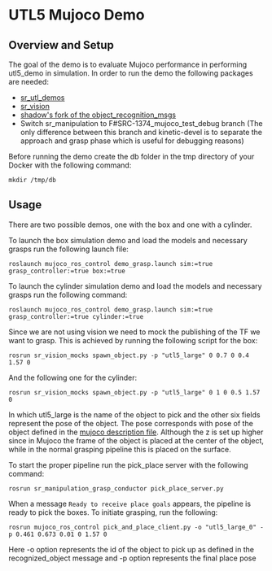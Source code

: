 # UTL5 Mujoco Demo

## Overview and Setup

The goal of the demo is to evaluate Mujoco performance in performing utl5_demo in simulation.
In order to run the demo the following packages are needed:

- [sr_utl_demos](https://github.com/shadow-robot/sr_utl_demos)
- [sr_vision](https://github.com/shadow-robot/sr_vision)
- [shadow's fork of the object_recognition_msgs](https://github.com/shadow-robot/object_recognition_msgs)
- Switch sr_manipulation to F#SRC-1374_mujoco_test_debug branch (The only difference between this branch and kinetic-devel is to separate the approach and grasp phase which is useful for debugging reasons)

Before running the demo create the db folder in the tmp directory of your Docker with the following command:
```
mkdir /tmp/db
```

## Usage

There are two possible demos, one with the box and one with a cylinder.

To launch the box simulation demo and load the models and necessary grasps run the following launch file:

```
roslaunch mujoco_ros_control demo_grasp.launch sim:=true grasp_controller:=true box:=true
```

To launch the cylinder simulation demo and load the models and necessary grasps run the following command:
```
roslaunch mujoco_ros_control demo_grasp.launch sim:=true grasp_controller:=true cylinder:=true
```

Since we are not using vision we need to mock the publishing of the TF we want to grasp. 
This is achieved by running the following script for the box:

```
rosrun sr_vision_mocks spawn_object.py -p "utl5_large" 0 0.7 0 0.4 1.57 0
```

And the following one for the cylinder:
```
rosrun sr_vision_mocks spawn_object.py -p "utl5_large" 0 1 0 0.5 1.57 0
```

In which utl5_large is the name of the object to pick and the other six fields represent the pose of the object.
The pose corresponds with pose of the object defined in the [mujoco description file](https://github.com/shadow-robot/mujoco_ros_pkgs/blob/F%23SRC-1374_grasp_pipeline/mujoco_models/urdf/ur10_fh_environment.xml#L42). Although the z is set up higher since in Mujoco the frame of
the object is placed at the center of the object, while in the normal grasping pipeline this is placed on the surface.

To start the proper pipeline run the pick_place server with the following command:

```
rosrun sr_manipulation_grasp_conductor pick_place_server.py
```

When a message `Ready to receive place goals` appears, the pipeline is ready to pick the boxes. To initiate grasping, run the following:

```
rosrun mujoco_ros_control pick_and_place_client.py -o "utl5_large_0" -p 0.461 0.673 0.01 0 1.57 0
```

Here -o option represents the id of the object to pick up as defined in the recognized_object message and -p option represents the final place pose
